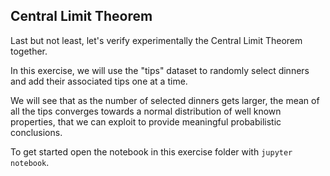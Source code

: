 ## Central Limit Theorem

Last but not least, let's verify experimentally the Central Limit Theorem together.

In this exercise, we will use the "tips" dataset to randomly select dinners and add their associated tips one at a time.

We will see that as the number of selected dinners gets larger, the mean of all the tips converges towards a normal distribution of well known properties, that we can exploit to provide meaningful probabilistic conclusions.

To get started open the notebook in this exercise folder with `jupyter notebook`.
